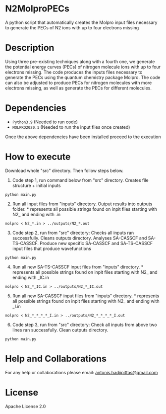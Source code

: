 # N2MolproPECs 
A python script that automatically creates the Molpro input files necessary to generate the PECs 
of N2 ions with up to four electrons missing

# Description 
Using three pre-existing techniques along with a fourth one, we generate the potential energy curves (PECs) of nitrogen molecule ions with up to four electrons missing. The code produces the inputs files necessary to generate the PECs using the quantum chemistry package Molpro. The code can also be adjusted to produce PECs for nitrogen molecules with more electrons missing, as well as generate the PECs for different molecules.

# Dependencies 
- `Python3.9`        (Needed to run code)
- `MOLPRO2020.1`	   (Needed to run the input files once created)

Once the above dependencies have been installed proceed to the execution

# How to execute 
Download whole "src" directory. Then follow steps below.

1. Code step 1, run command below from "src" directory. Creates file structure + initial inputs
```
python main.py 
```

2. Run all input files from "inputs" directory. Output results into outputs folder. \* represents all possible strings found on inpit files starting with N2_ and ending with .in 
```
molpro < N2_*.in > ../outputs/N2_*.out 
```

3. Code step 2, run from "src" directory: Checks all inputs ran successfully. Cleans outputs directory. Analyses SA-CASSCF and SA-TS-CASSCF. Produce new specific SA-CASSCF and SA-TS-CASSCF input files that produce wavefunctions
```
python main.py 
```

4. Run all new SA-TS-CASSCF input files from "inputs" directory. \* represents all possible strings found on inpit files starting with N2_ and ending with _IC.in 
```
molpro < N2_*_IC.in > ../outputs/N2_*_IC.out 
```

5. Run all new SA-CASSCF input files from "inputs" directory. \* represents all possible strings found on inpit files starting with N2_ and ending with _I.in 
```
molpro < N2_*_*_*_*_I.in > ../outputs/N2_*_*_*_*_I.out 
```

6. Code step 3, run from "src" directory: Check all inputs from above two lines ran successfully. Clean outputs directory.
```
python main.py 
```

# Help and Collaborations 
For any help or collaborations please email:
antonis.hadjipittas@gmail.com

# License 
Apache License 2.0

